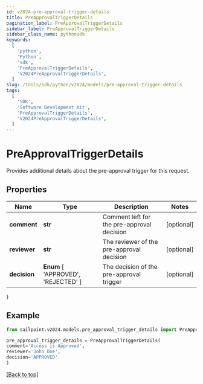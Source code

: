 ```yaml
---
id: v2024-pre-approval-trigger-details
title: PreApprovalTriggerDetails
pagination_label: PreApprovalTriggerDetails
sidebar_label: PreApprovalTriggerDetails
sidebar_class_name: pythonsdk
keywords:
  [
    'python',
    'Python',
    'sdk',
    'PreApprovalTriggerDetails',
    'V2024PreApprovalTriggerDetails',
  ]
slug: /tools/sdk/python/v2024/models/pre-approval-trigger-details
tags:
  [
    'SDK',
    'Software Development Kit',
    'PreApprovalTriggerDetails',
    'V2024PreApprovalTriggerDetails',
  ]
---
```


# PreApprovalTriggerDetails

Provides additional details about the pre-approval trigger for this request.

## Properties

| Name | Type | Description | Notes |
| --- | --- | --- | --- |
| **comment** | **str** | Comment left for the pre-approval decision | [optional] |
| **reviewer** | **str** | The reviewer of the pre-approval decision | [optional] |
| **decision** | **Enum** [ 'APPROVED', 'REJECTED' ] | The decision of the pre-approval trigger | [optional] |

}

## Example

```python
from sailpoint.v2024.models.pre_approval_trigger_details import PreApprovalTriggerDetails

pre_approval_trigger_details = PreApprovalTriggerDetails(
comment='Access is Approved',
reviewer='John Doe',
decision='APPROVED'
)

```

[[Back to top]](#)
